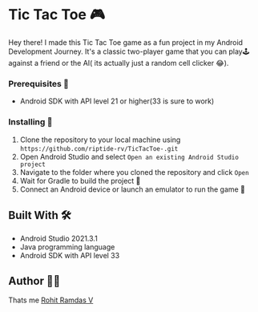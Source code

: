 # Tic Tac Toe 🎮

Hey there! I made this Tic Tac Toe game as a fun project in my Android Development Journey. It's a classic two-player game that you can play🕹️ against a friend or the 
AI( its actually just a random cell clicker 😂).  



### Prerequisites 🔧


- Android SDK with API level 21 or higher(33 is sure to work)

### Installing 💾

1. Clone the repository to your local machine using `https://github.com/riptide-rv/TicTacToe-.git`
2. Open Android Studio and select `Open an existing Android Studio project`
3. Navigate to the folder where you cloned the repository and click `Open`
4. Wait for Gradle to build the project 🔨
5. Connect an Android device or launch an emulator to run the game 📱

## Built With 🛠️

- Android Studio 2021.3.1
- Java programming language
- Android SDK with API level 33



## Author 🙋‍♂️

 Thats me [Rohit Ramdas V](https://github.com/riptide-rv>)

